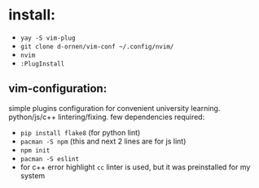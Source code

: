 # install:
* `yay -S vim-plug`
* `git clone d-ornen/vim-conf ~/.config/nvim/`
* `nvim`
* `:PlugInstall`

## vim-configuration:
simple plugins configuration for convenient university learning. python/js/c++ lintering/fixing. few dependencies required:
* `pip install flake8` (for python lint)
* `pacman -S npm` (this and next 2 lines are for js lint)
* `npm init`
* `pacman -S eslint`
* for c++ error highlight `cc` linter is used, but it was preinstalled for my system
